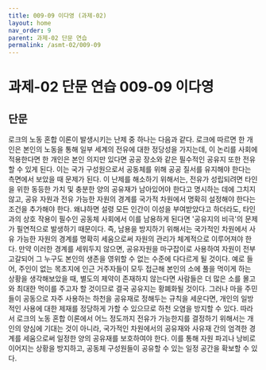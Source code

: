 ```yaml
---
title: 009-09 이다영 (과제-02)
layout: home
nav_order: 9
parent: 과제-02 단문 연습
permalink: /asmt-02/009-09
---
```


# 과제-02 단문 연습 009-09 이다영 

## 단문

로크의 노동 혼합 이론이 발생시키는 난제 중 하나는 다음과 같다. 로크에 따르면 한 개인은 본인의 노동을 통해 일부 세계의 전유에 대한 정당성을 가지는데, 이 논리를 사회에 적용한다면 한 개인은 본인 의지만 있다면 공공 장소와 같은 필수적인 공유지 또한 전유할 수 있게 된다. 이는 국가 구성원으로서 공동체를 위해 공공 질서를 유지해야 한다는 측면에서 보았을 때 문제가 된다. 이 난제를 해소하기 위해서는, 전유가 성립되려면 타인을 위한 동등한 가치 및 충분한 양의 공유재가 남아있어야 한다고 명시하는 데에 그치지 않고, 공유 자원과 전유 가능한 자원의 경계를 국가적 차원에서 명확히 설정해야 한다는 조건을 추가해야 한다. 왜냐하면 설령 모든 인간이 이성을 부여받았다고 하더라도, 타인과의 상호 작용이 필수인 공동체 사회에서 이를 남용하게 된다면 '공유지의 비극'의 문제가 필연적으로 발생하기 때문이다. 즉, 남용을 방지하기 위해서는 국가적인 차원에서 사유 가능한 자원의 경계를 명확히 세움으로써 자원의 관리가 체계적으로 이루어져야 한다. 만약 이러한 경계를 세워두지 않으면, 공유자원을 마구잡이로 사용하여 자원이 전부 고갈되어 그 누구도 본인의 생존을 영위할 수 없는 수준에 다다르게 될 것이다. 예로 들어, 주인이 없는 목초지에 인근 거주자들이 모두 접근해 본인의 소에 풀을 먹이게 하는 상황을 생각해보았을 때, 별도의 제약이 존재하지 않는다면 사람들은 더 많은 소를 몰고 와 최대한 먹이를 주고자 할 것이므로 결국 공유지는 황폐화될 것이다. 그러나 마을 주민들이 공동으로 자주 사용하는 하천을 공유재로 정해두는 규칙을 세운다면, 개인의 일방적인 사용에 대한 제재를 정당하게 가할 수 있으므로 하천 오염을 방지할 수 있다. 따라서 로크의 노동 혼합 이론에서 어느 정도까지 전유가 가능한지를 결정하기 위해서는 개인의 양심에 기대는 것이 아니라, 국가적인 차원에서의 공유재와 사유재 간의 엄격한 경계를 세움으로써 일정한 양의 공유재를 보호하여야 한다. 이를 통해 자원 파괴나 낭비로 이어지는 상황을 방지하고, 공동체 구성원들이 공유할 수 있는 일정 공간을 확보할 수 있다.       
